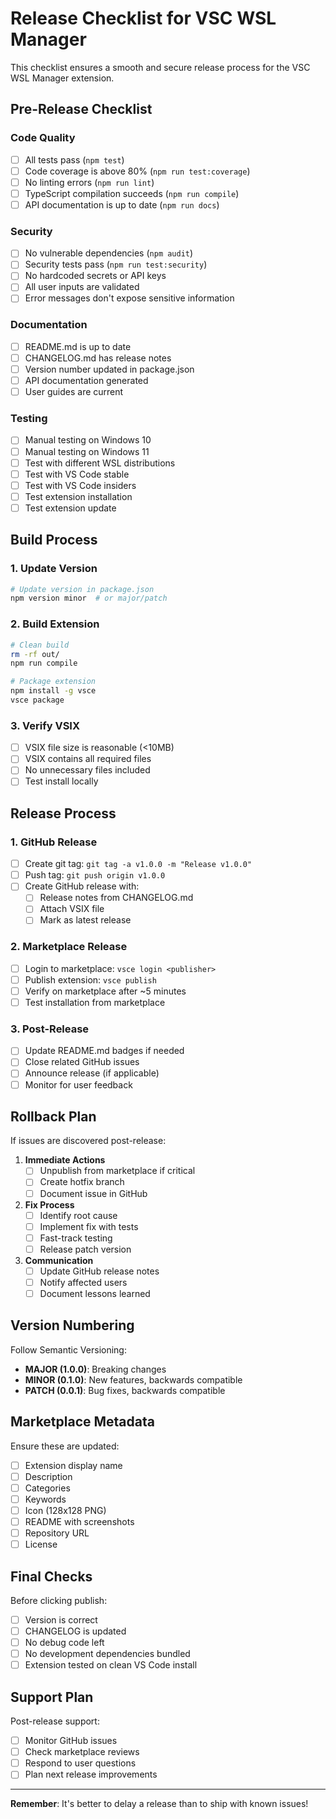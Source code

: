 # Release Checklist for VSC WSL Manager

This checklist ensures a smooth and secure release process for the VSC WSL Manager extension.

## Pre-Release Checklist

### Code Quality
- [ ] All tests pass (`npm test`)
- [ ] Code coverage is above 80% (`npm run test:coverage`)
- [ ] No linting errors (`npm run lint`)
- [ ] TypeScript compilation succeeds (`npm run compile`)
- [ ] API documentation is up to date (`npm run docs`)

### Security
- [ ] No vulnerable dependencies (`npm audit`)
- [ ] Security tests pass (`npm run test:security`)
- [ ] No hardcoded secrets or API keys
- [ ] All user inputs are validated
- [ ] Error messages don't expose sensitive information

### Documentation
- [ ] README.md is up to date
- [ ] CHANGELOG.md has release notes
- [ ] Version number updated in package.json
- [ ] API documentation generated
- [ ] User guides are current

### Testing
- [ ] Manual testing on Windows 10
- [ ] Manual testing on Windows 11
- [ ] Test with different WSL distributions
- [ ] Test with VS Code stable
- [ ] Test with VS Code insiders
- [ ] Test extension installation
- [ ] Test extension update

## Build Process

### 1. Update Version
```bash
# Update version in package.json
npm version minor  # or major/patch
```

### 2. Build Extension
```bash
# Clean build
rm -rf out/
npm run compile

# Package extension
npm install -g vsce
vsce package
```

### 3. Verify VSIX
- [ ] VSIX file size is reasonable (<10MB)
- [ ] VSIX contains all required files
- [ ] No unnecessary files included
- [ ] Test install locally

## Release Process

### 1. GitHub Release
- [ ] Create git tag: `git tag -a v1.0.0 -m "Release v1.0.0"`
- [ ] Push tag: `git push origin v1.0.0`
- [ ] Create GitHub release with:
  - [ ] Release notes from CHANGELOG.md
  - [ ] Attach VSIX file
  - [ ] Mark as latest release

### 2. Marketplace Release
- [ ] Login to marketplace: `vsce login <publisher>`
- [ ] Publish extension: `vsce publish`
- [ ] Verify on marketplace after ~5 minutes
- [ ] Test installation from marketplace

### 3. Post-Release
- [ ] Update README.md badges if needed
- [ ] Close related GitHub issues
- [ ] Announce release (if applicable)
- [ ] Monitor for user feedback

## Rollback Plan

If issues are discovered post-release:

1. **Immediate Actions**
   - [ ] Unpublish from marketplace if critical
   - [ ] Create hotfix branch
   - [ ] Document issue in GitHub

2. **Fix Process**
   - [ ] Identify root cause
   - [ ] Implement fix with tests
   - [ ] Fast-track testing
   - [ ] Release patch version

3. **Communication**
   - [ ] Update GitHub release notes
   - [ ] Notify affected users
   - [ ] Document lessons learned

## Version Numbering

Follow Semantic Versioning:
- **MAJOR (1.0.0)**: Breaking changes
- **MINOR (0.1.0)**: New features, backwards compatible
- **PATCH (0.0.1)**: Bug fixes, backwards compatible

## Marketplace Metadata

Ensure these are updated:
- [ ] Extension display name
- [ ] Description
- [ ] Categories
- [ ] Keywords
- [ ] Icon (128x128 PNG)
- [ ] README with screenshots
- [ ] Repository URL
- [ ] License

## Final Checks

Before clicking publish:
- [ ] Version is correct
- [ ] CHANGELOG is updated
- [ ] No debug code left
- [ ] No development dependencies bundled
- [ ] Extension tested on clean VS Code install

## Support Plan

Post-release support:
- [ ] Monitor GitHub issues
- [ ] Check marketplace reviews
- [ ] Respond to user questions
- [ ] Plan next release improvements

---

**Remember**: It's better to delay a release than to ship with known issues!